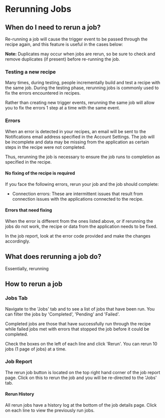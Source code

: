 # Rerunning Jobs

## When do I need to rerun a job? 

Re-running a job will cause the trigger event to be passed through the recipe again, and this feature is useful in the cases below:

**Note:** Duplicates may occur when jobs are rerun, so be sure to check and remove duplicates (if present) before re-running the job.

### Testing a new recipe

Many times, during testing, people incrementally build and test a recipe with the same job. During the testing phase, rerunning jobs is commonly used to fix the errors encountered in recipes. 

Rather than creating new trigger events, rerunning the same job will allow you to fix the errors 1 step at a time with the same event.

### Errors

When an error is detected in your recipes, an email will be sent to the Notifications email address specified in the Account Settings. The job will be incomplete and data may be missing from the application as certain steps in the recipe were not completed. 

Thus, rerunning the job is necessary to ensure the job runs to completion as specified in the recipe.

#### No fixing of the recipe is required
 
 If you face the following errors, rerun your job and the job should complete: 

  * Connection errors: These are intermittent issues that result from connection issues with the applications connected to the recipe. 

#### Errors that need fixing

When the error is different from the ones listed above, or if rerunning the jobs do not work, the recipe or data from the application needs to be fixed.

In the job report, look at the error code provided and make the changes accordingly. 

## What does rerunning a job do? 

Essentially, rerunning  

## How to rerun a job

### Jobs Tab
Navigate to the 'Jobs' tab and to see a list of jobs that have been run. You can filter the jobs by 'Completed', 'Pending' and 'Failed'. 

Completed jobs are those that have successfully run through the recipe while failed jobs met with errors that stopped the job before it could be completed. 

Check the boxes on the left of each line and click 'Rerun'. You can rerun 10 jobs (1 page of jobs) at a time. 


### Job Report

The rerun job button is located on the top right hand corner of the job report page. Click on this to rerun the job and you will be re-directed to the 'Jobs' tab.

#### Rerun History
All rerun jobs have a history log at the bottom of the job details page. Click on each line to view the previously run jobs. 

